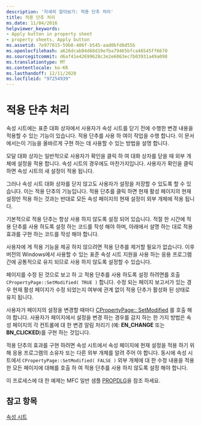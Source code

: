 ```yaml
---
description: '자세히 알아보기: 적용 단추 처리'
title: 적용 단추 처리
ms.date: 11/04/2016
helpviewer_keywords:
- Apply button in property sheet
- property sheets, Apply button
ms.assetid: 7e977015-59b8-406f-b545-aad0bfd8d55b
ms.openlocfilehash: a626dcab04d68d19efba79465bfca46545ff6670
ms.sourcegitcommit: d6af41e42699628c3e2e6063ec7b03931a49a098
ms.translationtype: MT
ms.contentlocale: ko-KR
ms.lasthandoff: 12/11/2020
ms.locfileid: "97254939"
---
```

# <a name="handling-the-apply-button"></a>적용 단추 처리

속성 시트에는 표준 대화 상자에서 사용자가 속성 시트를 닫기 전에 수행한 변경 내용을 적용할 수 있는 기능이 있습니다. 적용 단추를 사용 하 여이 작업을 수행 합니다. 이 문서에서는이 기능을 올바르게 구현 하는 데 사용할 수 있는 방법을 설명 합니다.

모달 대화 상자는 일반적으로 사용자가 확인을 클릭 하 여 대화 상자를 닫을 때 외부 개체에 설정을 적용 합니다. 속성 시트의 경우에도 마찬가지입니다. 사용자가 확인을 클릭 하면 속성 시트의 새 설정이 적용 됩니다.

그러나 속성 시트 대화 상자를 닫지 않고도 사용자가 설정을 저장할 수 있도록 할 수 있습니다. 이는 적용 단추의 기능입니다. 적용 단추를 클릭 하면 현재 활성 페이지의 현재 설정만 적용 하는 것과는 반대로 모든 속성 페이지의 현재 설정이 외부 개체에 적용 됩니다.

기본적으로 적용 단추는 항상 사용 하지 않도록 설정 되어 있습니다. 적절 한 시간에 적용 단추를 사용 하도록 설정 하는 코드를 작성 해야 하며, 아래에서 설명 하는 대로 적용 효과를 구현 하는 코드를 작성 해야 합니다.

사용자에 게 적용 기능을 제공 하지 않으려면 적용 단추를 제거할 필요가 없습니다. 이후 버전의 Windows에서 사용할 수 있는 표준 속성 시트 지원을 사용 하는 응용 프로그램 간에 공통적으로 유지 되므로 사용 하지 않도록 설정할 수 있습니다.

페이지를 수정 된 것으로 보고 하 고 적용 단추를 사용 하도록 설정 하려면를 호출 `CPropertyPage::SetModified( TRUE )` 합니다. 수정 되는 페이지 보고서가 있는 경우 현재 활성 페이지가 수정 되었는지 여부에 관계 없이 적용 단추가 활성화 된 상태로 유지 됩니다.

사용자가 페이지의 설정을 변경할 때마다 [CPropertyPage:: SetModified](reference/cpropertypage-class.md#setmodified) 를 호출 해야 합니다. 사용자가 페이지에서 설정을 변경 하는 경우를 감지 하는 한 가지 방법은 속성 페이지의 각 컨트롤에 대 한 변경 알림 처리기 (예: **EN_CHANGE** 또는 **BN_CLICKED**)를 구현 하는 것입니다.

적용 단추의 효과를 구현 하려면 속성 시트에서 속성 페이지에 현재 설정을 적용 하기 위해 응용 프로그램의 소유자 또는 다른 외부 개체를 알려 주어 야 합니다. 동시에 속성 시트에서 `CPropertyPage::SetModified( FALSE )` 외부 개체에 대 한 수정 내용을 적용 한 모든 페이지에 대해를 호출 하 여 적용 단추를 사용 하지 않도록 설정 해야 합니다.

이 프로세스에 대 한 예제는 MFC 일반 샘플 [PROPDLG](../overview/visual-cpp-samples.md)을 참조 하세요.

## <a name="see-also"></a>참고 항목

[속성 시트](property-sheets-mfc.md)
